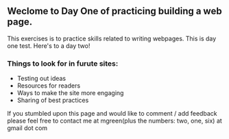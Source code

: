 ## Weclome to Day One of practicing building a web page. 

This exercises is to practice skills related to writing webpages. This is day one test. Here's to a day two! 

### Things to look for in furute sites:
- Testing out ideas
- Resources for readers
- Ways to make the site more engaging
- Sharing of best practices

If you stumbled upon this page and would like to comment / add feedback please feel free to contact me at mgreen(plus the numbers: two, one, six) at gmail dot com
